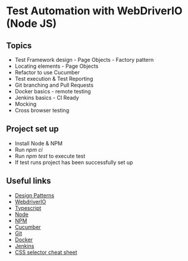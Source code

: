 # Test Automation with WebDriverIO (Node JS)

## Topics
* Test Framework design - Page Objects - Factory pattern
* Locating elements - Page Objects
* Refactor to use Cucumber
* Test execution & Test Reporting
* Git branching and Pull Requests
* Docker basics - remote testing
* Jenkins basics - CI Ready
* Mocking
* Cross browser testing

## Project set up
* Install Node & NPM
* Run _npm ci_
* Run _npm test_ to execute test
* If test runs project has been successfully set up

## Useful links
* [Design Patterns](https://www.tutorialspoint.com/design_pattern/index.htm)
* [WebdriverIO](https://webdriver.io/docs/gettingstarted.html)
* [Typescript](https://www.typescriptlang.org/docs/home.html)
* [Node](https://nodejs.org/en/docs/)
* [NPM](https://www.npmjs.com/)
* [Cucumber](https://cucumber.io/docs/cucumber/)
* [Git](https://git-scm.com/docs)
* [Docker](https://docs.docker.com/)
* [Jenkins](https://www.jenkins.io/doc/)
* [CSS selector cheat sheet](https://www.freecodecamp.org/news/css-selectors-cheat-sheet/)
